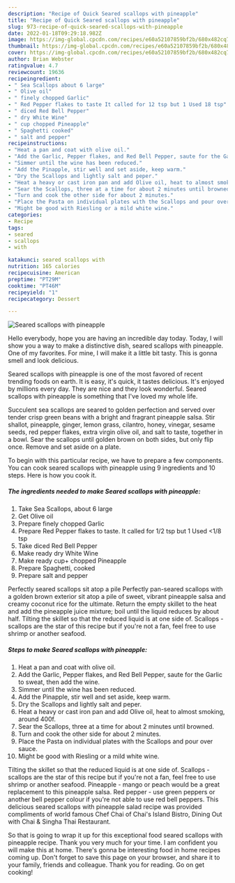 ```yaml
---
description: "Recipe of Quick Seared scallops with pineapple"
title: "Recipe of Quick Seared scallops with pineapple"
slug: 973-recipe-of-quick-seared-scallops-with-pineapple
date: 2022-01-18T09:29:18.982Z
image: https://img-global.cpcdn.com/recipes/e60a52107859bf2b/680x482cq70/seared-scallops-with-pineapple-recipe-main-photo.jpg
thumbnail: https://img-global.cpcdn.com/recipes/e60a52107859bf2b/680x482cq70/seared-scallops-with-pineapple-recipe-main-photo.jpg
cover: https://img-global.cpcdn.com/recipes/e60a52107859bf2b/680x482cq70/seared-scallops-with-pineapple-recipe-main-photo.jpg
author: Brian Webster
ratingvalue: 4.7
reviewcount: 19636
recipeingredient:
- " Sea Scallops about 6 large"
- " Olive oil"
- " finely chopped Garlic"
- " Red Pepper flakes to taste It called for 12 tsp but 1 Used 18 tsp"
- " diced Red Bell Pepper"
- " dry White Wine"
- " cup chopped Pineapple"
- " Spaghetti cooked"
- " salt and pepper"
recipeinstructions:
- "Heat a pan and coat with olive oil."
- "Add the Garlic, Pepper flakes, and Red Bell Pepper, saute for the Garlic to sweat, then add the wine."
- "Simmer until the wine has been reduced."
- "Add the Pinapple, stir well and set aside, keep warm."
- "Dry the Scallops and lightly salt and peper."
- "Heat a heavy or cast iron pan and add Olive oil, heat to almost smoking, around 400f."
- "Sear the Scallops, three at a time for about 2 minutes until browned."
- "Turn and cook the other side for about 2 minutes."
- "Place the Pasta on individual plates with the Scallops and pour over sauce."
- "Might be good with Riesling or a mild white wine."
categories:
- Recipe
tags:
- seared
- scallops
- with

katakunci: seared scallops with 
nutrition: 165 calories
recipecuisine: American
preptime: "PT29M"
cooktime: "PT46M"
recipeyield: "1"
recipecategory: Dessert

---
```



![Seared scallops with pineapple](https://img-global.cpcdn.com/recipes/e60a52107859bf2b/680x482cq70/seared-scallops-with-pineapple-recipe-main-photo.jpg)

Hello everybody, hope you are having an incredible day today. Today, I will show you a way to make a distinctive dish, seared scallops with pineapple. One of my favorites. For mine, I will make it a little bit tasty. This is gonna smell and look delicious.

Seared scallops with pineapple is one of the most favored of recent trending foods on earth. It is easy, it's quick, it tastes delicious. It's enjoyed by millions every day. They are nice and they look wonderful. Seared scallops with pineapple is something that I've loved my whole life.

Succulent sea scallops are seared to golden perfection and served over tender crisp green beans with a bright and fragrant pineapple salsa. Stir shallot, pineapple, ginger, lemon grass, cilantro, honey, vinegar, sesame seeds, red pepper flakes, extra virgin olive oil, and salt to taste, together in a bowl. Sear the scallops until golden brown on both sides, but only flip once. Remove and set aside on a plate.


To begin with this particular recipe, we have to prepare a few components. You can cook seared scallops with pineapple using 9 ingredients and 10 steps. Here is how you cook it.

<!--inarticleads1-->

##### The ingredients needed to make Seared scallops with pineapple:

1. Take  Sea Scallops, about 6 large
1. Get  Olive oil
1. Prepare  finely chopped Garlic
1. Prepare  Red Pepper flakes to taste. It called for 1/2 tsp but 1 Used &lt;1/8 tsp
1. Take  diced Red Bell Pepper
1. Make ready  dry White Wine
1. Make ready  cup+ chopped Pineapple
1. Prepare  Spaghetti, cooked
1. Prepare  salt and pepper


Perfectly seared scallops sit atop a pile Perfectly pan-seared scallops with a golden brown exterior sit atop a pile of sweet, vibrant pineapple salsa and creamy coconut rice for the ultimate. Return the empty skillet to the heat and add the pineapple juice mixture; boil until the liquid reduces by about half. Tilting the skillet so that the reduced liquid is at one side of. Scallops - scallops are the star of this recipe but if you&#39;re not a fan, feel free to use shrimp or another seafood. 

<!--inarticleads2-->

##### Steps to make Seared scallops with pineapple:

1. Heat a pan and coat with olive oil.
1. Add the Garlic, Pepper flakes, and Red Bell Pepper, saute for the Garlic to sweat, then add the wine.
1. Simmer until the wine has been reduced.
1. Add the Pinapple, stir well and set aside, keep warm.
1. Dry the Scallops and lightly salt and peper.
1. Heat a heavy or cast iron pan and add Olive oil, heat to almost smoking, around 400f.
1. Sear the Scallops, three at a time for about 2 minutes until browned.
1. Turn and cook the other side for about 2 minutes.
1. Place the Pasta on individual plates with the Scallops and pour over sauce.
1. Might be good with Riesling or a mild white wine.


Tilting the skillet so that the reduced liquid is at one side of. Scallops - scallops are the star of this recipe but if you&#39;re not a fan, feel free to use shrimp or another seafood. Pineapple - mango or peach would be a great replacement to this pineapple salsa. Red pepper - use green peppers or another bell pepper colour if you&#39;re not able to use red bell peppers. This delicious seared scallops with pineapple salad recipe was provided compliments of world famous Chef Chai of Chai&#39;s Island Bistro, Dining Out with Chai &amp; Singha Thai Restaurant. 

So that is going to wrap it up for this exceptional food seared scallops with pineapple recipe. Thank you very much for your time. I am confident you will make this at home. There's gonna be interesting food in home recipes coming up. Don't forget to save this page on your browser, and share it to your family, friends and colleague. Thank you for reading. Go on get cooking!
